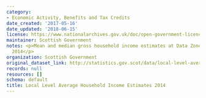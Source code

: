 ```yaml
---
category:
- Economic Activity, Benefits and Tax Credits
date_created: '2017-05-16'
date_updated: '2018-06-15'
license: https://www.nationalarchives.gov.uk/doc/open-government-licence/version/3/
maintainer: Scottish Government
notes: <p>Mean and median gross household income estimates at Data Zone level for
  2014</p>
organization: Scottish Government
original_dataset_link: http://statistics.gov.scot/data/local-level-average-household-income-estimates-2014
records: null
resources: []
schema: default
title: Local Level Average Household Income Estimates 2014
---
```

